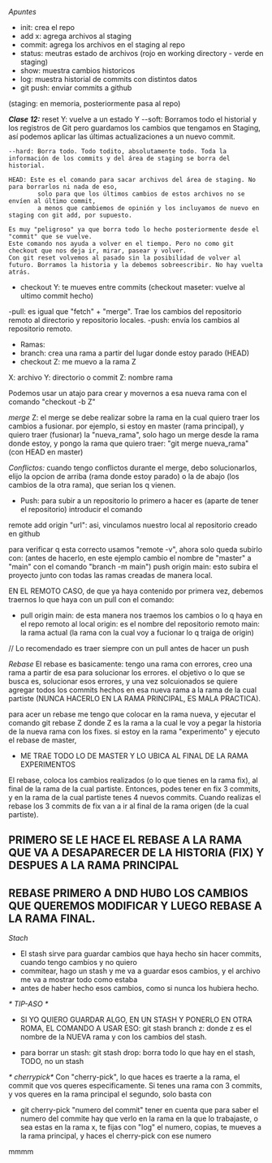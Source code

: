 *Apuntes*

- init: crea el repo
- add x: agrega archivos al staging
- commit: agrega los archivos en el staging al repo
- status: meutras estado de archivos (rojo en working directory - verde en staging)
- show: muestra cambios historicos
- log: muestra historial de commits con distintos datos
- git push: enviar commits a github

(staging: en memoria, posteriormente pasa al repo)

_**Clase 12:**_
reset Y: vuelve a un estado Y
    --soft: Borramos todo el historial y los registros de Git pero guardamos los cambios que tengamos en Staging,
            así podemos aplicar las últimas actualizaciones a un nuevo commit.
    
    --hard: Borra todo. Todo todito, absolutamente todo. Toda la información de los commits y del área de staging se borra del historial.
    
    HEAD: Este es el comando para sacar archivos del área de staging. No para borrarlos ni nada de eso,
            solo para que los últimos cambios de estos archivos no se envíen al último commit,
            a menos que cambiemos de opinión y los incluyamos de nuevo en staging con git add, por supuesto.

    Es muy "peligroso" ya que borra todo lo hecho posteriormente desde el "commit" que se vuelve.
    Este comando nos ayuda a volver en el tiempo. Pero no como git checkout que nos deja ir, mirar, pasear y volver.
    Con git reset volvemos al pasado sin la posibilidad de volver al futuro. Borramos la historia y la debemos sobreescribir. No hay vuelta atrás.

- checkout Y: te mueves entre commits (checkout maseter: vuelve al ultimo commit hecho)

-pull: es igual que "fetch" + "merge". Trae los cambios del repositorio remoto al directorio y repositorio locales.
-push: envía los cambios al repositorio remoto.

- Ramas:
- branch: crea una rama a partir del lugar donde estoy parado (HEAD)
- checkout Z: me muevo a la rama Z

X: archivo
Y: directorio o commit
Z: nombre rama

Podemos usar un atajo para crear y movernos a esa nueva rama con el comando "checkout -b Z"

*merge* Z: el merge se debe realizar sobre la rama en la cual quiero traer los cambios a fusionar.
        por ejemplo, si estoy en master (rama principal), y quiero traer (fusionar) la "nueva_rama", solo hago un merge
        desde la rama donde estoy, y pongo la rama que quiero traer: "git merge nueva_rama" (con HEAD en master)

*Conflictos:*
cuando tengo conflictos durante el merge, debo solucionarlos, elijo la opcion de arriba (rama donde estoy parado) o la de abajo (los cambios de la otra rama),
que serian los q vienen.


- Push:
para subir a un repositorio lo primero a hacer es (aparte de tener el repositorio) introducir el comando

remote add origin "url": asi, vinculamos nuestro local al repositorio creado en github

para verificar q esta correcto usamos "remote -v", ahora solo queda subirlo con:
(antes de hacerlo, en este ejemplo cambio el nombre de "master" a "main" con el comando "branch -m main")
push origin main: esto subira el proyecto junto con todas las ramas creadas de manera local.

EN EL REMOTO CASO, de que ya haya contenido por primera vez, debemos traernos lo que haya con un pull con el comando:

- pull origin main: de esta manera nos traemos los cambios o lo q haya en el repo remoto al local
    origin: es el nombre del repositorio remoto
    main: la rama actual (la rama con la cual voy a fucionar lo q traiga de origin)


// Lo recomendado es traer siempre con un pull antes de hacer un push

*Rebase*
El rebase es basicamente: tengo una rama con errores, creo una rama a partir de esa para solucionar los errores.
el objetivo o lo que se busca es, solucionar esos errores, y una vez solcuionados se quiere agregar todos los
commits hechos en esa nueva rama a la rama de la cual partiste (NUNCA HACERLO EN LA RAMA PRINCIPAL, ES MALA PRACTICA).

para acer un rebase me tengo que colocar en la rama nueva, y ejecutar el comando
git rebase Z
donde Z es la rama a la cual le voy a pegar la historia de la nueva rama con los fixes.
si estoy en la rama "experimento" y ejecuto el rebase de master,
- ME TRAE TODO LO DE MASTER Y LO UBICA AL FINAL DE LA RAMA EXPERIMENTOS

El rebase, coloca los cambios realizados (o lo que tienes en la rama fix), al final de la rama de la cual partiste.
Entonces, podes tener en fix 3 commits, y en la rama de la cual partiste tenes 4 nuevos commits. Cuando realizas el rebase
los 3 commits de fix van a ir al final de la rama origen (de la cual partiste).

## PRIMERO SE LE HACE EL REBASE A LA RAMA QUE VA A DESAPARECER DE LA HISTORIA (FIX) Y DESPUES A LA RAMA PRINCIPAL
## REBASE PRIMERO A DND HUBO LOS CAMBIOS QUE QUEREMOS MODIFICAR Y LUEGO REBASE A LA RAMA FINAL.


_*Stach*_
- El stash sirve para guardar cambios que haya hecho sin hacer commits, cuando tengo cambios y no quiero
- commitear, hago un stash y me va a guardar esos cambios, y el archivo me va a mostrar todo como estaba
- antes de haber hecho esos cambios, como si nunca los hubiera hecho.

_* TIP-ASO *_
- SI YO QUIERO GUARDAR ALGO, EN UN STASH Y PONERLO EN OTRA ROMA, EL COMANDO A USAR ESO:
git stash branch z: donde z es el nombre de la NUEVA rama y con los cambios del stash.

- para borrar un stash:
git stash drop: borra todo lo que hay en el stash, TODO, no un stash

_* cherrypick*_
Con "cherry-pick", lo que haces es traerte a la rama, el commit que vos queres especificamente.
Si tenes una rama con 3 commits, y vos queres en la rama principal el segundo, solo basta con
- git cherry-pick "numero del commit"
tener en cuenta que para saber el numero del commite hay que verlo en la rama en la que lo trabajaste, o sea
estas en la rama x, te fijas con "log" el numero, copias, te mueves a la rama principal, y haces el cherry-pick con ese numero

mmmm